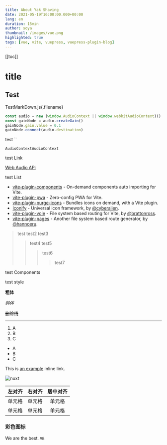 ```yaml
---
title: About Yak Shaving
date: 2021-05-19T16:00:00.000+00:00
lang: en
duration: 15min
author: soya
thumbnail: /images/vue.png
highlighted: true
tags: [vue, vite, vuepress, vuepress-plugin-blog]
---
```


[[toc]]

# title

## Test
TestMarkDown.js{.filename}
```js
const audio = new (window.AudioContext || window.webkitAudioContext)()
const gainNode = audio.createGain()
gainNode.gain.value = 0.1
gainNode.connect(audio.destination)
```

test \`\`

`AudioContextAudioContext`

test Link

[Web Audio APi](https://baidu.com)

test List

- [vite-plugin-components](https://github.com/antfu/vite-plugin-components) - On-demand components auto importing for Vite.
- [vite-plugin-pwa](https://github.com/antfu/vite-plugin-pwa) - Zero-config PWA for Vite.
- [vite-plugin-purge-icons](https://github.com/antfu/purge-icons) - Bundles icons on demand, with a Vite plugin.
- [Iconify](https://github.com/iconify/iconify) - Universal icon framework, by [@cyberalien](https://github.com/cyberalien).
- [vite-plugin-voie](https://github.com/brattonross/vite-plugin-voie) - File system based routing for Vite, by [@brattonross](https://github.com/brattonross).
- [vite-plugin-pages](https://github.com/hannoeru/vite-plugin-pages) - Another file system based route generator, by [@hannoeru](https://github.com/hannoeru).

> test
> test2
> test3
>> test4
>> test5
>>> test6
>>>> test7

test Components

<ToggleTheme />

test style

**粗体**

*斜体*

~~删除线~~

***

1. A
2. B
3. C

- A
- B
- C

This is [an example](http://example.com/ "Title") inline link.


![nuxt](/images/nuxt.png)

| 左对齐 | 右对齐 | 居中对齐 |
| :-----| ----: | :----: |
| 单元格 | 单元格 | 单元格 |
| 单元格 | 单元格 | 单元格 |

### 彩色图标

<!-- 随机一段话 -->

We are the best. `VB`

